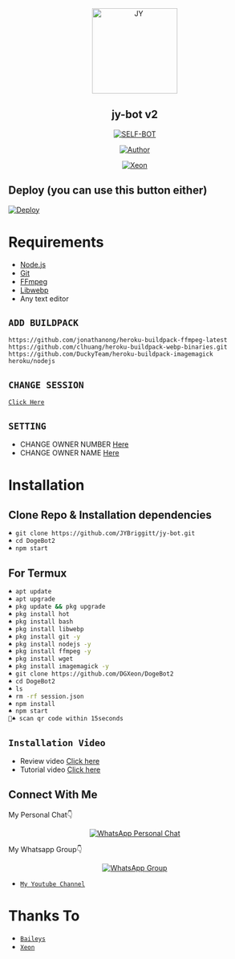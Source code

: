 <div align="center">
<img src="https://i.ibb.co/qmJN13Z/36113cd844f5724dfcadbf729b7608ea.jpg?format=jpg&name=900x900" alt="JY" width="170" />

## jy-bot v2

</div>

<p align="center">
<a href="##"><img title="SELF-BOT" src="https://img.shields.io/static/v1?label=Language&message=English&color=blue"></a>
</p>
<p align="center">
  <a href="https://github.com/DGXeon"><img title="Author" src="https://img.shields.io/badge/Author-Xeon-blue.svg?style=for-the-badge&logo=github" /></a>
</p>
<p align="center">
<a href="#"><img title="Xeon" src="https://img.shields.io/static/v1?label=WHATSAPP&message=Automated-Bot&color=blue"></a>
</p>

## Deploy (you can use this button either)
[![Deploy](https://www.herokucdn.com/deploy/button.svg)](https://heroku.com/deploy?template=https://github.com/JYBriggitt/jy-botTest/)

# Requirements
* [Node.js](https://nodejs.org/en/)
* [Git](https://git-scm.com/downloads)
* [FFmpeg](https://github.com/BtbN/FFmpeg-Builds/releases/download/autobuild-2020-12-08-13-03/ffmpeg-n4.3.1-26-gca55240b8c-win64-gpl-4.3.zip)
* [Libwebp](https://developers.google.com/speed/webp/download)
* Any text editor

## `ADD BUILDPACK`

```
https://github.com/jonathanong/heroku-buildpack-ffmpeg-latest
https://github.com/clhuang/heroku-buildpack-webp-binaries.git
https://github.com/DuckyTeam/heroku-buildpack-imagemagick
heroku/nodejs
```

## `CHANGE SESSION`

[`Click Here`](https://github.com/JYBriggitt/jy-bot/blob/master/session.json#L1)

## `SETTING`

- CHANGE OWNER NUMBER [Here](https://github.com/JYBriggitt/jy-bot/blob/master/settings.json#L10)
- CHANGE OWNER NAME [Here](https://github.com/JYBriggitt/jy-bot/blob/master/settings.json#L12)

# Installation
## Clone Repo & Installation dependencies
```bash
♠ git clone https://github.com/JYBriggitt/jy-bot.git
♠ cd DogeBot2
♠ npm start
```
## For Termux
```bash
♠ apt update
♠ apt upgrade
♠ pkg update && pkg upgrade 
♠ pkg install hot
♠ pkg install bash
♠ pkg install libwebp
♠ pkg install git -y
♠ pkg install nodejs -y 
♠ pkg install ffmpeg -y 
♠ pkg install wget
♠ pkg install imagemagick -y
♠ git clone https://github.com/DGXeon/DogeBot2
♠ cd DogeBot2
♠ ls
♠ rm -rf session.json
♠ npm install
♠ npm start
🦄♠ scan qr code within 15seconds
```
## `Installation Video`
- Review video [Click here](https://youtu.be/zXvwqA8LvTw)
- Tutorial video [Click here](https://youtu.be/B7DN5miMS3k)
## Connect With Me
My Personal Chat👇
<p align="center">
 <a href="https://wa.me/+916909137213"><img alt="WhatsApp Personal Chat" src="https://img.shields.io/badge/WhatsApp-25D366?style=for-the-badge&logo=whatsapp&logoColor=black"/></a>
</p>

My Whatsapp Group👇
<p align="center">
 <a href="https://chat.whatsapp.com/HYj9wu5Jrv6CROxyeQbHoS"><img alt="WhatsApp Group" src="https://img.shields.io/badge/WhatsApp-25D366?style=for-the-badge&logo=whatsapp&logoColor=black"/></a>
</p>

* [`My Youtube Channel`](https://youtube.com/channel/UCvAo9TZ0Pw9vrJ_0WYRyO3A)

# Thanks To
* [`Baileys`](https://github.com/adiwajshing/Baileys)
* [`Xeon`](https://github.com/DGXeon)
